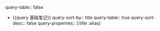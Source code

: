 query-table:: false

- {{query 基础笔记}}
  query-sort-by:: title
  query-table:: true
  query-sort-desc:: false
  query-properties:: [:title :alias]
